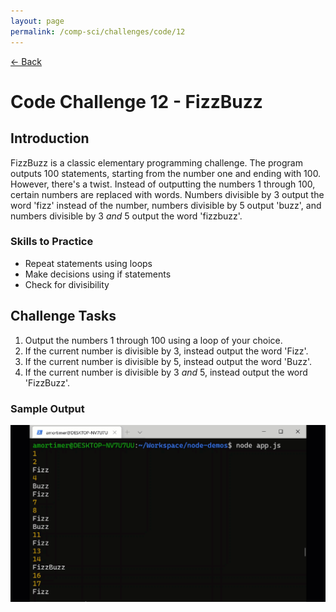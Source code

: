 ```yaml
---
layout: page
permalink: /comp-sci/challenges/code/12
---
```


[← Back](../)

# Code Challenge 12 - FizzBuzz

## Introduction

FizzBuzz is a classic elementary programming challenge. The program outputs 100 statements, starting from the number one and ending with 100. However, there's a twist. Instead of outputting the numbers 1 through 100, certain numbers are replaced with words. Numbers divisible by 3 output the word 'fizz' instead of the number, numbers divisible by 5 output 'buzz', and numbers divisible by 3 *and* 5 output the word 'fizzbuzz'.

### Skills to Practice

- Repeat statements using loops
- Make decisions using if statements
- Check for divisibility

## Challenge Tasks

1. Output the numbers 1 through 100 using a loop of your choice.
2. If the current number is divisible by 3, instead output the word 'Fizz'.
3. If the current number is divisible by 5, instead output the word 'Buzz'.
4. If the current number is divisible by 3 *and* 5, instead output the word 'FizzBuzz'.

### Sample Output

<img src="/assets/img/challenges/challenge-12-fizzbuzz.gif" alt="sample output" title="sample output">